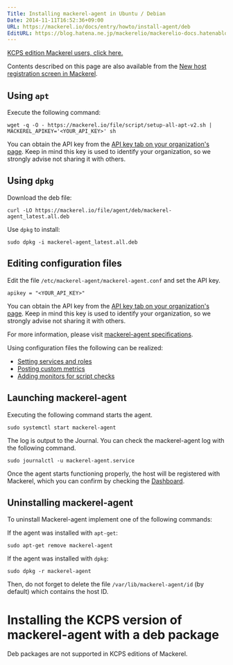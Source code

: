 ```yaml
---
Title: Installing mackerel-agent in Ubuntu / Debian
Date: 2014-11-11T16:52:36+09:00
URL: https://mackerel.io/docs/entry/howto/install-agent/deb
EditURL: https://blog.hatena.ne.jp/mackerelio/mackerelio-docs.hatenablog.mackerel.io/atom/entry/8454420450073208234
---
```


<p><a href="#kcps">KCPS edition Mackerel users, click here.</a></p>

Contents described on this page are also available from the [New host registration screen in Mackerel](https://mackerel.io/my/instruction-agent).

<h2 id="v2">Using <code>apt</code></h2>

Execute the following command:

```
wget -q -O - https://mackerel.io/file/script/setup-all-apt-v2.sh | MACKEREL_APIKEY='<YOUR_API_KEY>' sh
```

You can obtain the API key from the [API key tab on your organization's page](https://mackerel.io/my?tab=apikeys). Keep in mind this key is used to identify your organization, so we strongly advise not sharing it with others.

<h2 id="dpkg">Using <code>dpkg</code></h2>

Download the deb file:

```
curl -LO https://mackerel.io/file/agent/deb/mackerel-agent_latest.all.deb
```

Use `dpkg` to install:

```
sudo dpkg -i mackerel-agent_latest.all.deb
```

<h2 id="config">Editing configuration files</h2>

Edit the file `/etc/mackerel-agent/mackerel-agent.conf` and set the API key.

```
apikey = "<YOUR_API_KEY>"
```

You can obtain the API key from the [API key tab on your organization's page](https://mackerel.io/my?tab=apikeys). Keep in mind this key is used to identify your organization, so we strongly advise not sharing it with others.

For more information, please visit [mackerel-agent specifications](https://mackerel.io/docs/entry/spec/agent).

Using configuration files the following can be realized:

- [Setting services and roles](https://mackerel.io/docs/entry/spec/agent#setting-services-and-roles)
- [Posting custom metrics](https://mackerel.io/docs/entry/advanced/custom-metrics)
- [Adding monitors for script checks](https://mackerel.io/docs/entry/custom-checks)

<h2 id="start-agent">Launching mackerel-agent</h2>

Executing the following command starts the agent.

```
sudo systemctl start mackerel-agent
```

The log is output to the Journal. You can check the mackerel-agent log with the following command.

```
sudo journalctl -u mackerel-agent.service
```

Once the agent starts functioning properly, the host will be registered with Mackerel, which you can confirm by checking the [Dashboard](https://mackerel.io/my/dashboard).

<h2 id="uninstall">Uninstalling mackerel-agent</h2>

To uninstall Mackerel-agent implement one of the following commands:

If the agent was installed with `apt-get`:

```
sudo apt-get remove mackerel-agent
```

If the agent was installed with `dpkg`:

```
sudo dpkg -r mackerel-agent
```

Then, do not forget to delete the file `/var/lib/mackerel-agent/id` (by default) which contains the host ID.

<h1 id="kcps">Installing the KCPS version of mackerel-agent with a deb package</h1>

Deb packages are not supported in KCPS editions of Mackerel.
